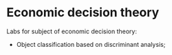 # Economic decision theory
Labs for subject of economic decision theory:
- Object classification based on discriminant analysis;

